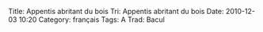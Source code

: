 Title: Appentis abritant du bois
 Tri: Appentis abritant du bois
 Date: 2010-12-03 10:20
 Category: français
 Tags: A
 Trad: Bacul
 